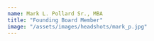 ```yaml
---
name: Mark L. Pollard Sr., MBA
title: "Founding Board Member"
image: "/assets/images/headshots/mark_p.jpg"
---
```

